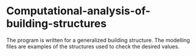 # Computational-analysis-of-building-structures
The program is written for a generalized building structure.
The modelling files are examples of the structures used to check the desired values.
